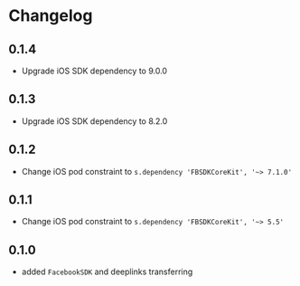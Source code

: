 # Changelog

## 0.1.4
* Upgrade iOS SDK dependency to 9.0.0

## 0.1.3
* Upgrade iOS SDK dependency to 8.2.0

## 0.1.2
* Change iOS pod constraint to `s.dependency 'FBSDKCoreKit', '~> 7.1.0'`

## 0.1.1
* Change iOS pod constraint to `s.dependency 'FBSDKCoreKit', '~> 5.5'`

## 0.1.0
* added `FacebookSDK` and deeplinks transferring

